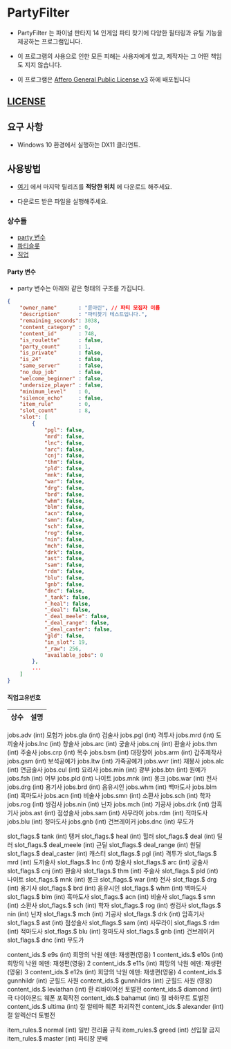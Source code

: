 # PartyFilter

- PartyFilter 는 파이널 판타지 14 인게임 파티 찾기에 다양한 필터링과 유틸 기능을 제공하는 프로그램입니다.

- 이 프로그램의 사용으로 인한 모든 피해는 사용자에게 있고, 제작자는 그 어떤 책임도 지지 않습니다.

- 이 프로그램은 [Affero General Public License v3](/LICENSE) 하에 배포됩니다

## [LICENSE](/LICENSE)

## 요구 사항

- Windows 10 환경에서 실행하는 DX11 클라언트.

## 사용방법

- [여기](https://github.com/RyuaNerin/PartyFilter/releases/latest) 에서 마지막 릴리즈를 **적당한 위치** 에 다운로드 해주세요.

- 다운로드 받은 파일을 실행해주세요.

### 상수들

- [party 변수](#party_변수_)
- [파티슬롯](#파티슬롯)
- [직업](#직업)

#### Party 변수

- party 변수는 아래와 같은 형태의 구조를 가집니다.

```json
{
    "owner_name"       : "륜아린", // 파티 모집자 이름
    "description"      : "파티찾기 테스트입니다.",
    "remaining_seconds": 3038,
    "content_category" : 0,
    "content_id"       : 748,
    "is_roulette"      : false,
    "party_count"      : 1,
    "is_private"       : false,
    "is_24"            : false,
    "same_server"      : false,
    "no_dup_job"       : false,
    "welcome_beginner" : false,
    "undersize_player" : false,
    "minimum_level"    : 0,
    "silence_echo"     : false,
    "item_rule"        : 0,
    "slot_count"       : 8,
    "slot": [
        {
            "pgl": false,
            "mrd": false,
            "lnc": false,
            "arc": false,
            "cnj": false,
            "thm": false,
            "pld": false,
            "mnk": false,
            "war": false,
            "drg": false,
            "brd": false,
            "whm": false,
            "blm": false,
            "acn": false,
            "smn": false,
            "sch": false,
            "rog": false,
            "nin": false,
            "mch": false,
            "drk": false,
            "ast": false,
            "sam": false,
            "rdm": false,
            "blu": false,
            "gnb": false,
            "dnc": false,
            "_tank": false,
            "_heal": false,
            "_deal": false,
            "_deal_meele": false,
            "_deal_range": false,
            "_deal_caster": false,
            "gld": false,
            "in_slot": 19,
            "_raw": 256,
            "available_jobs": 0
        },
        ...
    ]
}
```

#### 직업고유번호

|상수|설명|
|:-:|-|
jobs.adv	(int) 모험가
jobs.gla	(int) 검술사
jobs.pgl	(int) 격투사
jobs.mrd	(int) 도끼술사
jobs.lnc	(int) 창술사
jobs.arc	(int) 궁술사
jobs.cnj	(int) 환술사
jobs.thm	(int) 주술사
jobs.crp	(int) 목수
jobs.bsm	(int) 대장장이
jobs.arm	(int) 갑주제작사
jobs.gsm	(int) 보석공예가
jobs.ltw	(int) 가죽공예가
jobs.wvr	(int) 재봉사
jobs.alc	(int) 연금술사
jobs.cul	(int) 요리사
jobs.min	(int) 광부
jobs.btn	(int) 원예가
jobs.fsh	(int) 어부
jobs.pld	(int) 나이트
jobs.mnk	(int) 몽크
jobs.war	(int) 전사
jobs.drg	(int) 용기사
jobs.brd	(int) 음유시인
jobs.whm	(int) 백마도사
jobs.blm	(int) 흑마도사
jobs.acn	(int) 비술사
jobs.smn	(int) 소환사
jobs.sch	(int) 학자
jobs.rog	(int) 쌍검사
jobs.nin	(int) 닌자
jobs.mch	(int) 기공사
jobs.drk	(int) 암흑기사
jobs.ast	(int) 점성술사
jobs.sam	(int) 사무라이
jobs.rdm	(int) 적마도사
jobs.blu	(int) 청마도사
jobs.gnb	(int) 건브레이커
jobs.dnc	(int) 무도가


slot_flags\.$			tank				(int) 탱커
slot_flags\.$			heal				(int) 힐러
slot_flags\.$			deal				(int) 딜러
slot_flags\.$			deal_meele			(int) 근딜
slot_flags\.$			deal_range			(int) 원딜
slot_flags\.$			deal_caster			(int) 캐스터
slot_flags\.$			pgl					(int) 격투가
slot_flags\.$			mrd					(int) 도끼술사
slot_flags\.$			lnc					(int) 창술사
slot_flags\.$			arc					(int) 궁술사
slot_flags\.$			cnj					(int) 환술사
slot_flags\.$			thm					(int) 주술사
slot_flags\.$			pld					(int) 나이트
slot_flags\.$			mnk					(int) 몽크
slot_flags\.$			war					(int) 전사
slot_flags\.$			drg					(int) 용기사
slot_flags\.$			brd					(int) 음유시인
slot_flags\.$			whm					(int) 백마도사
slot_flags\.$			blm					(int) 흑마도사
slot_flags\.$			acn					(int) 비술사
slot_flags\.$			smn					(int) 소환사
slot_flags\.$			sch					(int) 학자
slot_flags\.$			rog					(int) 쌍검사
slot_flags\.$			nin					(int) 닌자
slot_flags\.$			mch					(int) 기공사
slot_flags\.$			drk					(int) 암흑기사
slot_flags\.$			ast					(int) 점성술사
slot_flags\.$			sam					(int) 사무라이
slot_flags\.$			rdm					(int) 적마도사
slot_flags\.$			blu					(int) 청마도사
slot_flags\.$			gnb					(int) 건브레이커
slot_flags\.$			dnc					(int) 무도가

content_ids\.$			e9s					(int) 희망의 낙원 에덴: 재생편(영웅) 1
content_ids\.$			e10s				(int) 희망의 낙원 에덴: 재생편(영웅) 2
content_ids\.$			e11s				(int) 희망의 낙원 에덴: 재생편(영웅) 3
content_ids\.$			e12s				(int) 희망의 낙원 에덴: 재생편(영웅) 4
content_ids\.$			gunnhildr			(int) 군힐드 사원
content_ids\.$			gunnhildrs			(int) 군힐드 사원 (영웅)
content_ids\.$			leviathan			(int) 환 리바이어선 토벌전
content_ids\.$			diamond				(int) 극 다이아몬드 웨폰 포획작전
content_ids\.$			bahamut				(int) 절 바하무트 토벌전
content_ids\.$			ultima				(int) 절 알테마 웨폰 파괴작전
content_ids\.$			alexander			(int) 절 알렉산더 토벌전

item_rules\.$			normal				(int) 일반 전리품 규칙
item_rules\.$			greed				(int) 선입찰 금지
item_rules\.$			master				(int) 파티장 분배

```
